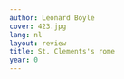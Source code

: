 ```yaml
---
author: Leonard Boyle
cover: 423.jpg
lang: nl
layout: review
title: St. Clements's rome
year: 0
---
```


